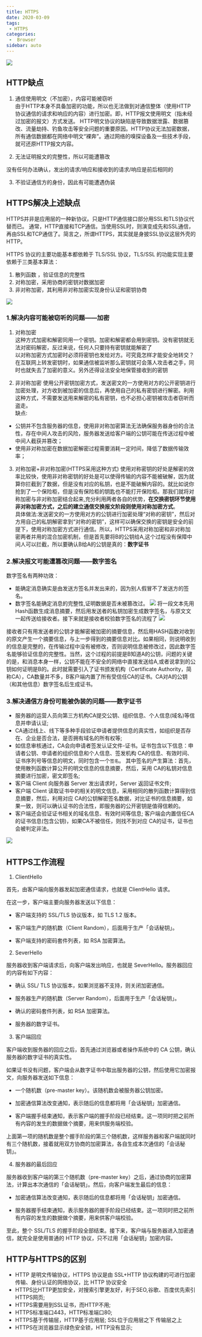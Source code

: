 ```yaml
---
title: HTTPS
date: 2020-03-09
tags:
 - HTTPS
categories:
 -  Browser
sidebar: auto
---
```


![](https://resource.limeili.co/abstract/abstract%20(48).jpg)
<!-- more -->

## HTTP缺点
1. 通信使用明文（不加密），内容可能被窃听  
由于HTTP本身不具备加密的功能，所以也无法做到对通信整体（使用HTTP协议通信的请求和响应的内容）进行加密。即，HTTP报文使用明文（指未经过加密的报文）方式发送。
HTTP明文协议的缺陷是导致数据泄露、数据篡改、流量劫持、钓鱼攻击等安全问题的重要原因。HTTP协议无法加密数据，所有通信数据都在网络中明文“裸奔”。通过网络的嗅探设备及一些技术手段，就可还原HTTP报文内容。

2. 无法证明报文的完整性，所以可能遭篡改  

没有任何办法确认，发出的请求/响应和接收到的请求/响应是前后相同的  

3. 不验证通信方的身份，因此有可能遭遇伪装

## HTTPS解决上述缺点
HTTPS并非是应用层的一种新协议。只是HTTP通信接口部分用SSL和TLS协议代替而已。
通常，HTTP直接和TCP通信。当使用SSL时，则演变成先和SSL通信，再由SSL和TCP通信了。简言之，所谓HTTPS，其实就是身披SSL协议这层外壳的HTTP。  

HTTPS 协议的主要功能基本都依赖于 TLS/SSL 协议，TLS/SSL 的功能实现主要依赖于三类基本算法：
1. 散列函数 ，验证信息的完整性
2. 对称加密，采用协商的密钥对数据加密
3. 非对称加密，其利用非对称加密实现身份认证和密钥协商

![](https://resource.limeili.co/image/202007042222.png)
### 1.解决内容可能被窃听的问题——加密
1. 对称加密  
这种方式加密和解密同用一个密钥。加密和解密都会用到密钥。没有密钥就无法对密码解密，反过来说，任何人只要持有密钥就能解密了  
以对称加密方式加密时必须将密钥也发给对方。可究竟怎样才能安全地转交？在互联网上转发密钥时，如果通信被监听那么密钥就可会落人攻击者之手，同时也就失去了加密的意义。另外还得设法安全地保管接收到的密钥

2. 非对称加密
使用公开密钥加密方式，发送密文的一方使用对方的公开密钥进行加密处理，对方收到被加密的信息后，再使用自己的私有密钥进行解密。利用这种方式，不需要发送用来解密的私有密钥，也不必担心密钥被攻击者窃听而盗走。  
缺点:
* 公钥并不包含服务器的信息，使用非对称加密算法无法确保服务器身份的合法性，存在中间人攻击的风险，服务器发送给客户端的公钥可能在传送过程中被中间人截获并篡改；
* 使用非对称加密在数据加密解密过程需要消耗一定时间，降低了数据传输效率；

3. 对称加密+非对称加密(HTTPS采用这种方式)
使用对称密钥的好处是解密的效率比较快，使用非对称密钥的好处是可以使得传输的内容不能被破解，因为就算你拦截到了数据，但是没有对应的私钥，也是不能破解内容的。就比如说你抢到了一个保险柜，但是没有保险柜的钥匙也不能打开保险柜。那我们就将对称加密与非对称加密结合起来,充分利用两者各自的优势，**在交换密钥环节使用非对称加密方式，之后的建立通信交换报文阶段则使用对称加密方式**。  
具体做法:发送密文的一方使用对方的公钥进行加密处理“对称的密钥”，然后对方用自己的私钥解密拿到“对称的密钥”，这样可以确保交换的密钥是安全的前提下，使用对称加密方式进行通信。所以，HTTPS采用对称加密和非对称加密两者并用的混合加密机制，但是首先要将B的公钥给A,这个过程没有保障中间人可以拦截，所以要确认B给A的公钥是真的：**数字证书**

### 2.解决报文可能遭篡改问题——数字签名

数字签名有两种功效：
* 能确定消息确实是由发送方签名并发出来的，因为别人假冒不了发送方的签名。
* 数字签名能确定消息的完整性,证明数据是否未被篡改过。
![](https://resource.limeili.co/image/202007042336.png)
将一段文本先用Hash函数生成消息摘要，然后用发送者的私钥加密生成数字签名，与原文文一起传送给接收者。接下来就是接收者校验数字签名的流程了
![](https://resource.limeili.co/image/202007042337.png)  

接收者只有用发送者的公钥才能解密被加密的摘要信息，然后用HASH函数对收到的原文产生一个摘要信息，与上一步得到的摘要信息对比。如果相同，则说明收到的信息是完整的，在传输过程中没有被修改，否则说明信息被修改过，因此数字签名能够验证信息的完整性。当然，这个过程的前提是B知道A的公钥，问题的关键的是，和消息本身一样，公钥不能在不安全的网络中直接发送给A,或者说拿到的公钥如何证明是B的。此时就需要引入了证书颁发机构（Certificate Authority，简称CA），CA数量并不多，B客户端内置了所有受信任CA的证书。CA对A的公钥（和其他信息）数字签名后生成证书。

### 3.解决通信方身份可能被伪装的问题——数字证书
* 服务器的运营人员向第三方机构CA提交公钥、组织信息、个人信息(域名)等信息并申请认证;
* CA通过线上、线下等多种手段验证申请者提供信息的真实性，如组织是否存在、企业是否合法，是否拥有域名的所有权等;
* 如信息审核通过，CA会向申请者签发认证文件-证书。证书包含以下信息：申请者公钥、申请者的组织信息和个人信息、签发机构 CA的信息、有效时间、证书序列号等信息的明文，同时包含一个`签名`。 其中签名的产生算法：首先，使用散列函数计算公开的明文信息的信息摘要，然后，采用 CA的私钥对信息摘要进行加密，密文即签名;
* 客户端 Client 向服务器 Server 发出请求时，Server 返回证书文件;
* 客户端 Client 读取证书中的相关的明文信息，采用相同的散列函数计算得到信息摘要，然后，利用对应 CA的公钥解密签名数据，对比证书的信息摘要，如果一致，则可以确认证书的合法性，即服务器的公开密钥是值得信赖的。
* 客户端还会验证证书相关的域名信息、有效时间等信息; 客户端会内置信任CA的证书信息(包含公钥)，如果CA不被信任，则找不到对应 CA的证书，证书也会被判定非法。

![](https://resource.limeili.co/image/20200705134004.png)
![]()

## HTTPS工作流程
1. ClientHello  

首先，由客户端向服务器发起加密通信请求，也就是 ClientHello 请求。  

在这一步，客户端主要向服务器发送以下信息：

+ 客户端支持的 SSL/TLS 协议版本，如 TLS 1.2 版本。

+ 客户端生产的随机数（Client Random），后面用于生产「会话秘钥」。

+ 客户端支持的密码套件列表，如 RSA 加密算法。

2. SeverHello  

服务器收到客户端请求后，向客户端发出响应，也就是 SeverHello。服务器回应的内容有如下内容：  
+ 确认 SSL/ TLS 协议版本，如果浏览器不支持，则关闭加密通信。

+ 服务器生产的随机数（Server Random），后面用于生产「会话秘钥」。

+ 确认的密码套件列表，如 RSA 加密算法。

+ 服务器的数字证书。

3. 客户端回应

客户端收到服务器的回应之后，首先通过浏览器或者操作系统中的 CA 公钥，确认服务器的数字证书的真实性。  

如果证书没有问题，客户端会从数字证书中取出服务器的公钥，然后使用它加密报文，向服务器发送如下信息：

+ 一个随机数（pre-master key）。该随机数会被服务器公钥加密。

+ 加密通信算法改变通知，表示随后的信息都将用「会话秘钥」加密通信。

+ 客户端握手结束通知，表示客户端的握手阶段已经结束。这一项同时把之前所有内容的发生的数据做个摘要，用来供服务端校验。  

上面第一项的随机数是整个握手阶段的第三个随机数，这样服务器和客户端就同时有三个随机数，接着就用双方协商的加密算法，各自生成本次通信的「会话秘钥」。

4. 服务器的最后回应

服务器收到客户端的第三个随机数（pre-master key）之后，通过协商的加密算法，计算出本次通信的「会话秘钥」。然后，向客户端发生最后的信息：

+ 加密通信算法改变通知，表示随后的信息都将用「会话秘钥」加密通信。

+ 服务器握手结束通知，表示服务器的握手阶段已经结束。这一项同时把之前所有内容的发生的数据做个摘要，用来供客户端校验。

至此，整个 SSL/TLS 的握手阶段全部结束。接下来，客户端与服务器进入加密通信，就完全是使用普通的 HTTP 协议，只不过用「会话秘钥」加密内容。

## HTTP与HTTPS的区别
* HTTP 是明文传输协议，HTTPS 协议是由 SSL+HTTP 协议构建的可进行加密传输、身份认证的网络协议，比 HTTP 协议安全
* HTTPS比HTTP更加安全，对搜索引擎更友好，利于SEO,谷歌、百度优先索引HTTPS网页;
* HTTPS需要用到SSL证书，而HTTP不用;
* HTTPS标准端口443，HTTP标准端口80;
* HTTPS基于传输层，HTTP基于应用层;  SSL位于应用层之下 传输层之上
* HTTPS在浏览器显示绿色安全锁，HTTP没有显示;

